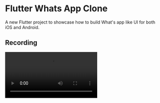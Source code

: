 # Flutter Whats App Clone

A new Flutter project to showcase how to build What's app like UI for both iOS and Android.

## Recording
![](https://github.com/fahadnasrullah109/FlutterWhatsAppClone/blob/main/recordings/Flutter-Whats-App-Clone.mp4)

